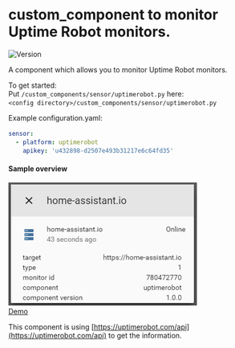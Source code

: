 # custom_component to monitor Uptime Robot monitors.
![Version](https://img.shields.io/badge/version-1.0.2-green.svg?style=for-the-badge)

A component which allows you to monitor Uptime Robot monitors. 

To get started:   
Put `/custom_components/sensor/uptimerobot.py` here:  
`<config directory>/custom_components/sensor/uptimerobot.py`  


Example configuration.yaml:  
```yaml
sensor:
  - platform: uptimerobot
    apikey: 'u432898-d2507e493b31217e6c64fd35'
```
 #### Sample overview
![Sample overview](overview.png)  
[Demo](https://ha-test-uptimerobot.halfdecent.io)

This component is using [https://uptimerobot.com/api](https://uptimerobot.com/api) to get the information.